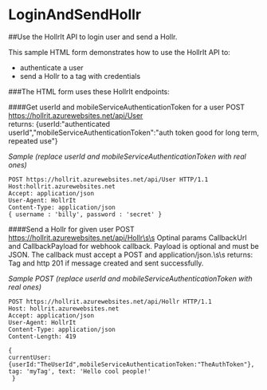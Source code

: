 # LoginAndSendHollr
##Use the HollrIt API to login user and send a Hollr.

This sample HTML form demonstrates how to use the HollrIt API to:
* authenticate a user
* send a Hollr to a tag with credentials

###The HTML form uses these HollrIt endpoints:

####Get userId and mobileServiceAuthenticationToken for a user
POST https://hollrit.azurewebsites.net/api/User  
returns: {userId:"authenticated userId","mobileServiceAuthenticationToken":"auth token good for long term, repeated use"}

*Sample (replace userId and mobileServiceAuthenticationToken with real ones)*

```
POST https://hollrit.azurewebsites.net/api/User HTTP/1.1
Host:hollrit.azurewebsites.net
Accept: application/json
User-Agent: HollrIt
Content-Type: application/json
{ username : 'billy', password : 'secret' }
```


####Send a Hollr for given user
POST https://hollrit.azurewebsites.net/api/Hollr\s\s
Optinal params CallbackUrl and CallbackPayload for webhook callback. Payload is optional and must be JSON. The callback must accept a POST and application/json.\s\s
returns: Tag and http 201 if message created and sent successfully.


*Sample POST (replace userId and mobileServiceAuthenticationToken with real ones)*
```
POST https://hollrit.azurewebsites.net/api/Hollr HTTP/1.1
Host: hollrit.azurewebsites.net
Accept: application/json
User-Agent: HollrIt
Content-Type: application/json
Content-Length: 419

{
currentUser: {userId:"TheUserId",mobileServiceAuthenticationToken:"TheAuthToken"},
tag: 'myTag', text: 'Hello cool people!'
 }
```
